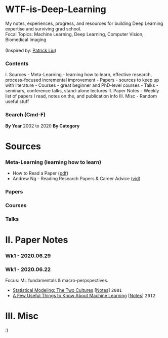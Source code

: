 # WTF-is-Deep-Learning
My notes, experiences, progress, and resources for building Deep Learning expertise and surviving grad school. \
Focal Topics: Machine Learning, Deep Learning, Computer Vision, Biomedical Imaging
<br><br>
(Inspired by: [Patrick Liu](https://github.com/patrick-llgc/Learning-Deep-Learning))

### Contents

I. Sources
    - Meta-Learning - learning how to learn, effective research, process-focused incremental improvement
    - Papers - sources to keep up with literature
    - Courses - great beginner and PhD-level courses
    - Talks - seminars, conference talks, stand-alone lectures
II. Paper Notes
    - Weekly list of papers I read, notes on the, and publication info
III. Misc
    - Random useful stuff

### Search (Cmd-F)
**By Year** 2002 to 2020
**By Category**


# Sources

### Meta-Learning (learning how to learn)
* How to Read a Paper ([pdf](/metalearning/how_to_read_a_paper.pdf))
* Andrew Ng - Reading Research Papers & Career Advice ([vid](https://www.youtube.com/watch?v=733m6qBH-jI))

### Papers

### Courses

### Talks


# II. <a name="paper-notes"></a>Paper Notes

### Wk1 - 2020.06.29

### Wk1 - 2020.06.22
Focus: ML fundamentals & macro-perpspectives.
* [Statistical Modeling: The Two Cultures](https://www.semanticscholar.org/paper/Statistical-Modeling%3A-The-Two-Cultures-Breiman/e5df6bc6da5653ad98e754b08f63326c2e52b372) [[Notes](papers/2002_stat_modeling_2cultures.md)] <kbd>2001</kbd>
* [A Few Useful Things to Know About Machine Learning](https://homes.cs.washington.edu/~pedrod/papers/cacm12.pdf) [[Notes](papers/2012_useful_things_about_ml.md)] <kbd>2012</kbd>

# III. <a name="misc"></a> Misc
:)
